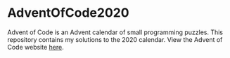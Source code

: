# AdventOfCode2020

Advent of Code is an Advent calendar of small programming puzzles.
This repository contains my solutions to the 2020 calendar.
View the Advent of Code website [here](https://adventofcode.com).
